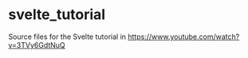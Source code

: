 # svelte_tutorial
Source files for the Svelte tutorial in https://www.youtube.com/watch?v=3TVy6GdtNuQ

